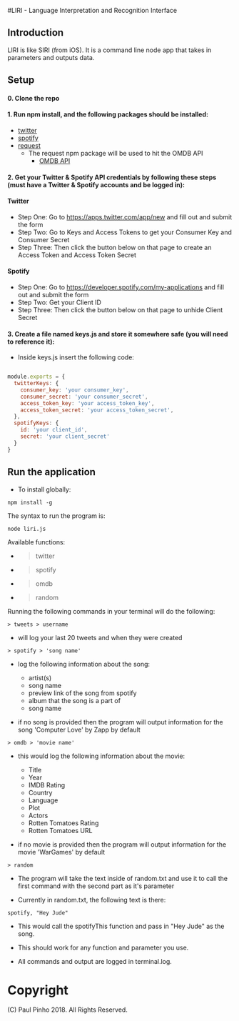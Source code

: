 #LIRI - Language Interpretation and Recognition Interface

## Introduction
LIRI is like SIRI (from iOS).  It is a command line node app that takes in parameters and outputs data.

## Setup
#### 0. Clone the repo

#### 1. Run npm install, and the following packages should be installed:

* [twitter](https://www.npmjs.com/package/twitter)
* [spotify](https://www.npmjs.com/package/node-spotify-api)
* [request](https://www.npmjs.com/package/request)
	* The request npm package will be used to hit the OMDB API
		* [OMDB API](http://www.omdbapi.com)

#### 2. Get your Twitter & Spotify API credentials by following these steps (must have a Twitter & Spotify accounts and be logged in):

#### Twitter

* Step One: Go to https://apps.twitter.com/app/new and fill out and submit the form
* Step Two: Go to Keys and Access Tokens to get your Consumer Key and Consumer Secret
* Step Three: Then click the button below on that page to create an Access Token and Access Token Secret

#### Spotify

* Step One: Go to https://developer.spotify.com/my-applications and fill out and submit the form
* Step Two: Get your Client ID
* Step Three: Then click the button below on that page to unhide Client Secret

#### 3. Create a file named keys.js and store it somewhere safe (you will need to reference it):

* Inside keys.js insert the following code:

``` JavaScript

module.exports = {
  twitterKeys: {
	consumer_key: 'your consumer_key',
	consumer_secret: 'your consumer_secret',
	access_token_key: 'your access_token_key',
	access_token_secret: 'your access_token_secret',
  },
  spotifyKeys: {
    id: 'your client_id',
    secret: 'your client_secret'
  }
}

```

## Run the application
* To install globally:
```
npm install -g
```
The syntax to run the program is:
```
node liri.js
```

Available functions:
* > twitter

* > spotify

* > omdb

* > random

Running the following commands in your terminal will do the following:
```
> tweets > username
```
* will log your last 20 tweets and when they were created

```
> spotify > 'song name'
```

* log the following information about the song:

	* artist(s)
	* song name
	* preview link of the song from spotify
	* album that the song is a part of
	* song name

* if no song is provided then the program will output information for the song 'Computer Love' by Zapp by default

```
> omdb > 'movie name'
```

* this would log the following information about the movie:

	* Title
	* Year
	* IMDB Rating
	* Country
	* Language
	* Plot
	* Actors
	* Rotten Tomatoes Rating
	* Rotten Tomatoes URL

* if no movie is provided then the program will output information for the movie 'WarGames' by default

```
> random
```

* The program will take the text inside of random.txt and use it to call the first command with the second part as it's parameter

* Currently in random.txt, the following text is there:

```
spotify, "Hey Jude"
```

* This would call the spotifyThis function and pass in "Hey Jude" as the song.

* This should work for any function and parameter you use.

* All commands and output are logged in terminal.log.

# Copyright
(C) Paul Pinho 2018. All Rights Reserved.

